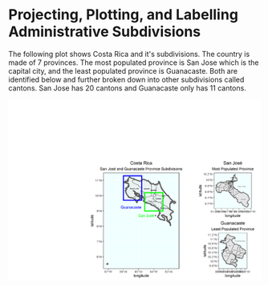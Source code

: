 # Projecting, Plotting, and Labelling Administrative Subdivisions

The following plot shows Costa Rica and it's subdivisions. The country is made of 7 provinces. The most populated province is San Jose which is the capital city, and the least populated province is Guanacaste. Both are identified below and further broken down into other subdivisions called cantons. San Jose has 20 cantons and Guanacaste only has 11 cantons. 

![](costa_rica_map.png)
